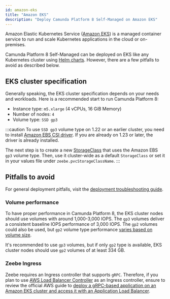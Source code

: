 ```yaml
---
id: amazon-eks
title: "Amazon EKS"
description: "Deploy Camunda Platform 8 Self-Managed on Amazon EKS"
---
```


Amazon Elastic Kubernetes Service ([Amazon EKS](https://aws.amazon.com/eks/)) is a managed
container service to run and scale Kubernetes applications in the cloud or on-premises.

Camunda Platform 8 Self-Managed can be deployed on EKS like any Kubernetes cluster using [Helm charts](../deploy.md). However, there are a few pitfalls to avoid as described below.

## EKS cluster specification

Generally speaking, the EKS cluster specification depends on your needs and workloads.
Here is a recommended start to run Camunda Platform 8:

- Instance type: `m5.xlarge` (4 vCPUs, 16 GiB Memory)
- Number of nodes: `4`
- Volume type: `SSD gp3`

:::caution
To use `SSD gp3` volume type on 1.22 or an earlier cluster, you need to install
[Amazon EBS CSI driver](https://docs.aws.amazon.com/eks/latest/userguide/ebs-csi.html).
If you are already on 1.23 or later, the driver is already installed.

The next step is to create a new
[StorageClass](https://docs.aws.amazon.com/eks/latest/userguide/storage-classes.html)
that uses the Amazon EBS `gp3` volume type. Then, use it cluster-wide as a default
`StorageClass` or set it in your values file under `zeebe.pvcStorageClassName`.
:::

## Pitfalls to avoid

For general deployment pitfalls, visit the [deployment troubleshooting guide](../../troubleshooting.md).

### Volume performance

To have proper performance in Camunda Platform 8, the EKS cluster nodes should use volumes
with around 1,000-3,000 IOPS. The `gp3` volumes deliver a consistent baseline IOPS performance
of 3,000 IOPS. The `gp2` volumes could also be used, but `gp2` volume type performance
[varies based on volume size](https://docs.aws.amazon.com/AWSEC2/latest/UserGuide/general-purpose.html#gp2-performance).

It's recommended to use `gp3` volumes, but if only `gp2` type is available, EKS cluster nodes
should use `gp2` volumes of at least 334 GB.

### Zeebe Ingress

Zeebe requires an Ingress controller that supports `gRPC`. Therefore, if you plan to use [AWS Load Balancer Controller](https://docs.aws.amazon.com/eks/latest/userguide/aws-load-balancer-controller.html) as an Ingress controller, ensure to review the official AWS guide to [deploy a gRPC-based application on an Amazon EKS cluster and access it with an Application Load Balancer](https://docs.aws.amazon.com/prescriptive-guidance/latest/patterns/deploy-a-grpc-based-application-on-an-amazon-eks-cluster-and-access-it-with-an-application-load-balancer.html).
